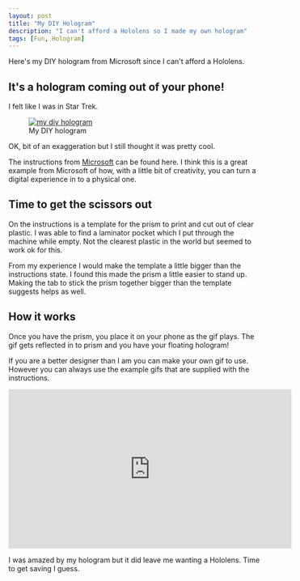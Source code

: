 ```yaml
---
layout: post
title: "My DIY Hologram"
description: "I can't afford a Hololens so I made my own hologram"
tags: [Fun, Hologram]
---
```


Here's my DIY hologram from Microsoft since I can't afford a Hololens.

## It's a hologram coming out of your phone!

I felt like I was in Star Trek.

<div class="center">
<figure>
	<a href="{{ site.url }}/images/hologram.jog"><img src="{{ site.url }}/images/hologram.jpg" alt="my diy hologram"></a>
	<figcaption>My DIY hologram</figcaption>
</figure>
</div>

OK, bit of an exaggeration but I still thought it was pretty cool.

The instructions from [Microsoft](https://www.microsoft.com/en-gb/developers/articles/week02jan16/how-to-create-3D-holograms-on-your-phone-and-why/) 
can be found here. I think this is a great example from Microsoft of how, with a little bit of creativity, 
you can turn a digital experience in to a physical one. 

## Time to get the scissors out

On the instructions is a template for the prism to print and cut out of clear plastic.
I was able to find a laminator pocket which I put through the machine while empty. Not the clearest 
plastic in the world but seemed to work ok for this.

From my experience I would make the template a little bigger than the instructions state. 
I found this made the prism a little easier to stand up. Making the tab to stick the prism together
bigger than the template suggests helps as well.

## How it works

Once you have the prism, you place it on your phone as the gif plays. The gif gets reflected in to 
prism and you have your floating hologram!

If you are a better designer than I am you can make your own gif to use.
However you can always use the example gifs that are supplied with the instructions.

<iframe width="560" height="315" src="https://www.youtube.com/embed/1rOOrVjYlD4" frameborder="0" allowfullscreen></iframe>

I was amazed by my hologram but it did leave me wanting a Hololens. Time to get saving I guess.